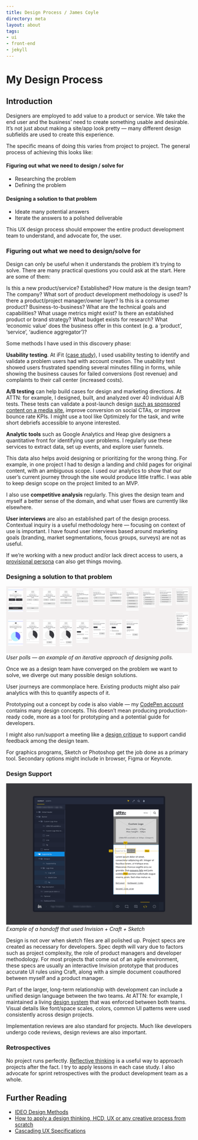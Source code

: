```yaml
---
title: Design Process / James Coyle
directory: meta
layout: about
tags:
- ui
- front-end
- jekyll
---
```


<div class="hero-case about blog">
  <h1 class="">
   My Design Process
  </h1>
</div>

## Introduction
Designers are employed to add value to a product or service. We take the end user and the business’ need to create something usable and desirable. It’s not just about making a site/app look pretty — many different design subfields are used to create this experience.

The specific means of doing this varies from project to project. The general process of achieving this looks like:

#### Figuring out what we need to design / solve for
* Researching the problem
* Defining the problem

#### Designing a solution to that problem
* Ideate many potential answers
* Iterate the answers to a polished deliverable

This UX design process should empower the entire product development team to understand, and advocate for, the user.

### Figuring out what we need to design/solve for
Design can only be useful when it understands the problem it’s trying to solve. There are many practical questions you could ask at the start. Here are some of them:

Is this a new product/service? Established? How mature is the design team? The company? What sort of product development methodology is used? Is there a product/project manager/owner layer? Is this is a consumer product? Business-to-business? What are the technical goals and capabilities? What usage metrics might exist? Is there an established product or brand strategy? What budget exists for research? What ‘economic value’ does the business offer in this context (e.g. a ‘product’, ‘service’, ‘audience aggregator’)?

Some methods I have used in this discovery phase:

**Usability testing**. At iFit ([case study](/ifit)), I used usability testing to identify and validate a problem users had with account creation. The usability test showed users frustrated spending several minutes filling in forms, while showing the business causes for failed conversions (lost revenue) and complaints to their call center (increased costs).

**A/B testing** can help build cases for design and marketing directions. At ATTN: for example, I designed, built, and analyzed over 40 individual A/B tests. These tests can validate a post-launch design [such as sponsored content on a media site](/sponsored_content), improve conversion on social CTAs, or improve bounce rate KPIs. I might use a tool like Optimizely for the task, and write short debriefs accessible to anyone interested.

**Analytic tools** such as Google Analytics and Heap give designers a quantitative front for identifying user problems. I regularly use these services to extract data, set up events, and explore user funnels.

This data also helps avoid designing or prioritizing for the wrong thing. For example, in one project I had to design a landing and child pages for original content, with an ambiguous scope. I used our analytics to show that our user’s current journey through the site would produce little traffic. I was able to keep design scope on the project limited to an MVP.

I also use **competitive analysis** regularly. This gives the design team and myself a better sense of the domain, and what user flows are currently like elsewhere.

**User interviews** are also an established part of the design process. Contextual inquiry is a useful methodology here — focusing on context of use is important. I have found user interviews based around marketing goals (branding, market segmentations, focus groups, surveys) are not as useful.

If we’re working with a new product and/or lack direct access to users, a [provisional persona](http://eleganthack.com/tweaking-the-persona) can also get things moving.

### Designing a solution to that problem

![](/images/polls.png)
*User polls — an example of an iterative approach of designing polls.*


Once we as a design team have converged on the problem we want to solve, we diverge out many possible design solutions.

User journeys are commonplace here. Existing products might also pair analytics with this to quantify aspects of it.

Prototyping out a concept by code is also viable — my [CodePen account](https://codepen.io/jpex/) contains many design concepts. This doesn’t mean producing production-ready code, more as a tool for prototyping and a potential guide for developers.

I might also run/support a meeting like a [design critique](/design_critique) to support candid feedback among the design team.

For graphics programs, Sketch or Photoshop get the job done as a primary tool. Secondary options might include in browser, Figma or Keynote.

### Design Support

![](/images/case/inspect.png)
*Example of a handoff that used Invision + Craft + Sketch*

Design is not over when sketch files are all polished up. Project specs are created as necessary for developers. Spec depth will vary due to factors such as project complexity, the role of product managers and developer methodology. For most projects that come out of an agile environment, these specs are usually an interactive Invision prototype that produces accurate UI rules using Craft, along with a simple document coauthored between myself and a product manager.

<p>Part of the larger, long-term relationship with development can include a unified design language between the two teams. At ATTN: for example, I maintained a living <a href="design_system">design system</a> that was enforced between both teams. Visual details like font/space scales, colors, common UI patterns were used consistently across design projects. </p>

Implementation reviews are also standard for projects. Much like developers undergo code reviews, design reviews are also important.

### Retrospectives

<p>No project runs perfectly. <a href="https://www.interaction-design.org/literature/article/norman-s-three-levels-of-design">Reflective thinking</a> is a useful way to approach projects after the fact. I try to apply lessons in each case study. I also advocate for sprint retrospectives with the product development team as a whole. </p>

<h2>Further Reading</h2>

<ul>
<li><a href="http://www.designkit.org/methods">IDEO Design Methods</a></li>
<li><a href="https://medium.com/digital-experience-design/how-to-apply-a-design-thinking-hcd-ux-or-any-creative-process-from-scratch-b8786efbf812">How to apply a design thinking, HCD, UX or any creative process from scratch</a></li>
<li><a href="https://www.uxmatters.com/mt/archives/2018/01/cascading-ux-specifications.php">Cascading UX Specifications</a></li>
